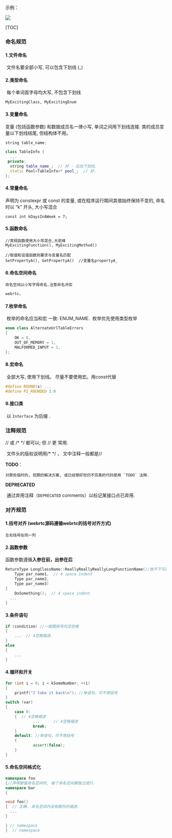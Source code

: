 示例：

![](images\c++style.jpg)

[TOC]

### 命名规范

#### 1.文件命名

​	文件名要全部小写, 可以包含下划线 (_) 

#### 2.类型命名

​	每个单词首字母均大写, 不包含下划线

```
MyExcitingClass, MyExcitingEnum
```

#### 3.变量命名

  变量 (包括函数参数) 和数据成员名一律小写, 单词之间用下划线连接. 
  类的成员变量以下划线结尾, 但结构体不用。

```c++
string table_name;

class TableInfo {
  ...
 private:
  string table_name_;  // 好 - 后加下划线.
  static Pool<TableInfo>* pool_;  // 好.
};
```

#### 4.常量命名

   声明为 constexpr 或 const 的变量, 或在程序运行期间其值始终保持不变的, 
   命名时以 “k” 开头, 大小写混合

```
const int kDaysInAWeek = 7;
```

#### 5.函数命名

```
//常规函数使用大小写混合,大驼峰
MyExcitingFunction(), MyExcitingMethod()

//取值和设值函数则要求与变量名匹配
SetPropertyA(), GetPropertyA()  //变量名propertyA_ 
```

#### 6.命名空间命名

  	命名空间以小写字母命名.注意命名冲突

```c++
webrtc， 
```

#### 7.枚举命名

​	枚举的命名应当和宏 一致:   ENUM_NAME.
​    枚举优先使用类型枚举

```c++
enum class AlternateUrlTableErrors 
{
    OK = 0,
    OUT_OF_MEMORY = 1,
    MALFORMED_INPUT = 2,
};
```

#### 8.宏命名

​	全部大写, 使用下划线。 尽量不要使用宏。用const代替

```c++
#define ROUND(x) ...
#define PI_ROUNDED 3.0
```

#### 9.接口类

​	以 `Interface` 为后缀 .

### 注释规范

// 或 /* */ 都可以;  但 // 更 常用. 

​	文件头的版权说明用/* */ ， 文中注释一般都是//

**TODO**：

 	对那些临时的, 短期的解决方案, 或已经够好但仍不完美的代码使用 `TODO` 注释.

 **DEPRECATED**

​	通过弃用注释（`DEPRECATED` comments）以标记某接口点已弃用.



### 对齐规范

#### 1.括号对齐 (webrtc源码遵循webrtc的括号对齐方式)

```
左右括号在同一列
```

#### 2.函数参数

函数参数遵循**入参在前，出参在后**

```c++
ReturnType LongClassName::ReallyReallyReallyLongFunctionName(//放不下可以对形参分行
    Type par_name1,  // 4 space indent
    Type par_name2,
    Type par_name3) 
{
    DoSomething();  // 4 space indent
  ...
}
```

#### 3.条件语句

```c++
if (condition) //一般圆括号内没空格
{  
    ...  // 4空格缩进.
} 
else 
{
    ...
}
```

#### 4.循环和开关

```c++
for (int i = 0; i < kSomeNumber; ++i) 
{
    printf("I take it back\n"); //单语句，可不用括号
}
switch (var) 
{
    case 0: 
  	{  // 4空格缩进
    		...      // 4空格缩进
    		break;
  	}
  	default: //单语句，可不用括号
  	{
    		assert(false);
  	}
}
```

#### 5.命名空间格式化

```C++
namespace foo 
{//声明嵌套命名空间时, 每个命名空间都独立成行.
namespace bar 
{

void foo() 
{  // 正确. 命名空间内没有额外的缩进.
  ...
}

} // namespace
}  // namespace
```

